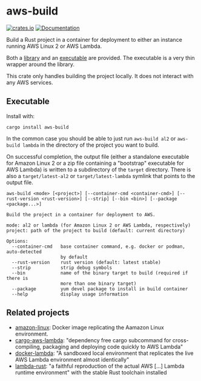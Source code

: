 # aws-build

[![crates.io](https://img.shields.io/crates/v/aws-build.svg)](https://crates.io/crates/aws-build)
[![Documentation](https://docs.rs/aws-build-lib/badge.svg)](https://docs.rs/aws-build-lib)

Build a Rust project in a container for deployment to either an
instance running AWS Linux 2 or AWS Lambda.

Both a [library](https://crates.io/crates/aws-build-lib) and an
[executable](https://crates.io/crates/aws-build) are provided. The
executable is a very thin wrapper around the library.

This crate only handles building the project locally. It does not
interact with any AWS services.

## Executable

Install with:

```
cargo install aws-build
```

In the common case you should be able to just run `aws-build al2` or
`aws-build lambda` in the directory of the project you want to
build.

On successful completion, the output file (either a standalone executable
for Amazon Linux 2 or a zip file containing a "bootstrap" executable
for AWS Lambda) is written to a subdirectory of the `target`
directory. There is also a `target/latest-al2` or
`target/latest-lambda` symlink that points to the output file.

```
aws-build <mode> [<project>] [--container-cmd <container-cmd>] [--rust-version <rust-version>] [--strip] [--bin <bin>] [--package <package...>]

Build the project in a container for deployment to AWS.

mode: al2 or lambda (for Amazon Linux 2 or AWS Lambda, respectively)
project: path of the project to build (default: current directory)

Options:
  --container-cmd   base container command, e.g. docker or podman, auto-detected
                    by default
  --rust-version    rust version (default: latest stable)
  --strip           strip debug symbols
  --bin             name of the binary target to build (required if there is
                    more than one binary target)
  --package         yum devel package to install in build container
  --help            display usage information
```

## Related projects

- [amazon-linux](https://hub.docker.com/_/amazonlinux): Docker image
  replicating the Aamazon Linux environment.
- [cargo-aws-lambda](https://github.com/vvilhonen/cargo-aws-lambda):
  "dependency free cargo subcommand for cross-compiling, packaging and
  deploying code quickly to AWS Lambda"
- [docker-lambda](https://github.com/lambci/docker-lambda): "A
  sandboxed local environment that replicates the live AWS Lambda
  environment almost identically"
- [lambda-rust](https://github.com/softprops/lambda-rust): "a faithful
  reproduction of the actual AWS [...] Lambda runtime environment" with
  the stable Rust toolchain installed
